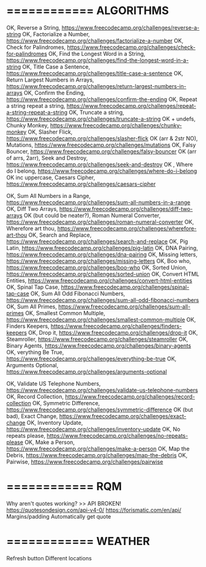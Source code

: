 ============
ALGORITHMS 
============

OK, Reverse a String,	https://www.freecodecamp.org/challenges/reverse-a-string
OK, Factorialize a Number,	https://www.freecodecamp.org/challenges/factorialize-a-number
OK, Check for Palindromes,	https://www.freecodecamp.org/challenges/check-for-palindromes
OK, Find the Longest Word in a String,	https://www.freecodecamp.org/challenges/find-the-longest-word-in-a-string
OK, Title Case a Sentence,	https://www.freecodecamp.org/challenges/title-case-a-sentence
OK, Return Largest Numbers in Arrays,	https://www.freecodecamp.org/challenges/return-largest-numbers-in-arrays
OK, Confirm the Ending,	https://www.freecodecamp.org/challenges/confirm-the-ending
OK, Repeat a string repeat a string,	https://www.freecodecamp.org/challenges/repeat-a-string-repeat-a-string
OK, Truncate a string,	https://www.freecodecamp.org/challenges/truncate-a-string
OK + undefs, Chunky Monkey,	https://www.freecodecamp.org/challenges/chunky-monkey
OK, Slasher Flick,	https://www.freecodecamp.org/challenges/slasher-flick
OK (arr & 2str NO), Mutations,	https://www.freecodecamp.org/challenges/mutations
OK, Falsy Bouncer,	https://www.freecodecamp.org/challenges/falsy-bouncer
OK (arr of arrs, 2arr), Seek and Destroy,	https://www.freecodecamp.org/challenges/seek-and-destroy
OK , Where do I belong,	https://www.freecodecamp.org/challenges/where-do-i-belong
OK inc uppercase, Caesars Cipher,	https://www.freecodecamp.org/challenges/caesars-cipher

OK, Sum All Numbers in a Range,	https://www.freecodecamp.org/challenges/sum-all-numbers-in-a-range
OK, Diff Two Arrays,	https://www.freecodecamp.org/challenges/diff-two-arrays
OK (but could be neater?), Roman Numeral Converter,	https://www.freecodecamp.org/challenges/roman-numeral-converter
OK, Wherefore art thou,	https://www.freecodecamp.org/challenges/wherefore-art-thou
OK, Search and Replace,	https://www.freecodecamp.org/challenges/search-and-replace
OK, Pig Latin,	https://www.freecodecamp.org/challenges/pig-latin
OK, DNA Pairing,	https://www.freecodecamp.org/challenges/dna-pairing
OK, Missing letters,	https://www.freecodecamp.org/challenges/missing-letters
OK, Boo who,	https://www.freecodecamp.org/challenges/boo-who
OK, Sorted Union,	https://www.freecodecamp.org/challenges/sorted-union
OK, Convert HTML Entities,	https://www.freecodecamp.org/challenges/convert-html-entities
OK, Spinal Tap Case,	https://www.freecodecamp.org/challenges/spinal-tap-case
OK, Sum All Odd Fibonacci Numbers,	https://www.freecodecamp.org/challenges/sum-all-odd-fibonacci-numbers
OK, Sum All Primes,	https://www.freecodecamp.org/challenges/sum-all-primes
OK, Smallest Common Multiple,	https://www.freecodecamp.org/challenges/smallest-common-multiple
OK, Finders Keepers,	https://www.freecodecamp.org/challenges/finders-keepers
OK, Drop it,	https://www.freecodecamp.org/challenges/drop-it
OK, Steamroller,	https://www.freecodecamp.org/challenges/steamroller
OK, Binary Agents,	https://www.freecodecamp.org/challenges/binary-agents
OK, verything Be True,	https://www.freecodecamp.org/challenges/everything-be-true
OK, Arguments Optional,	https://www.freecodecamp.org/challenges/arguments-optional

OK, Validate US Telephone Numbers,	https://www.freecodecamp.org/challenges/validate-us-telephone-numbers
OK, Record Collection,	https://www.freecodecamp.org/challenges/record-collection
OK, Symmetric Difference,	https://www.freecodecamp.org/challenges/symmetric-difference
OK (but bad), Exact Change,	https://www.freecodecamp.org/challenges/exact-change
OK, Inventory Update,	https://www.freecodecamp.org/challenges/inventory-update
OK, No repeats please,	https://www.freecodecamp.org/challenges/no-repeats-please
OK, Make a Person,	https://www.freecodecamp.org/challenges/make-a-person
OK, Map the Debris,	https://www.freecodecamp.org/challenges/map-the-debris
OK, Pairwise,	https://www.freecodecamp.org/challenges/pairwise

============
RQM
============
Why aren't quotes working? >> API BROKEN!
https://quotesondesign.com/api-v4-0/
https://forismatic.com/en/api/
Margins/padding
Automatically get quote

============
WEATHER
============
Refresh button
Different locations
